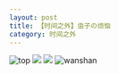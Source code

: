 ```yaml
---
layout: post
title: 【时间之外】虫子の烦恼
category: 时间之外
---
```

![top](http://s3s4mtyq6.hd-bkt.clouddn.com/img/top-220325-2.png)
![](http://s3s5etn4r.hd-bkt.clouddn.com/img/worry-220512-1.jpeg)
![](http://s3s4mtyq6.hd-bkt.clouddn.com/img/441700632083_.pic_hd.jpg)
![wanshan](http://s3s4mtyq6.hd-bkt.clouddn.com/img/wanshan.png)
  




